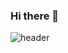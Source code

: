 ### Hi there 👋

![header](https://capsule-render.vercel.app/api?type=waving&color=auto&height=300&section=header&text=veblen1's%20github&fontSize=90)
